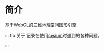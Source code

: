 # 简介

基于WebGL的三维地理空间图形引擎

::: tip 关于
记录在使用[cesium](https://cesium.com/platform/cesiumjs/)时遇到的各种问题。

:::
